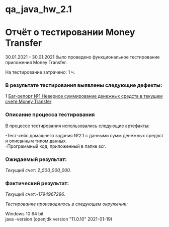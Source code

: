 # qa_java_hw_2.1
# Отчёт о тестировании Money Transfer #


30.01.2021 - 30.01.2021 было проведено функциональное тестирование приложения Money Transfer.

На тестирование затрачено: 1 ч.

 ### В результате тестирования выявлены следующие дефекты: ###

1 [Баг-репорт №1 Неверное суммирование денежных средств в текущем счете Money Transfer ](https://github.com/stasyshum/qa_java_hw_2.1/issues/1 )  



### Описание процесса тестирования
В процессе тестирования использовались следующие артефакты:

-Тест-кейс домашнего задания №2.1 с данными сумм денежных средвст и описанным типом данных.  
-Программный код, приложенный в папке scr.



### Ожидаемый результат:  
*Текущий счет: 2_500_000_000.*

### Фактический результат:
*Текущий счет:-1794967296.*

*Тестирование производилось в следующем окружении:*

Windows 10 64 bit  
java -version (openjdk version "11.0.10" 2021-01-19)
